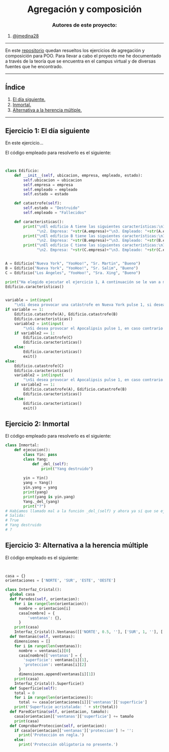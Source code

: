<h1 align="center">Agregación y composición</h1>

<h3 align="center">Autores de este proyecto:</h3>

1. [@jmedina28](https://github.com/jmedina28)

---
En este [repositorio](https://github.com/jmedina28/AgregacionComposicionPOO) quedan resueltos los ejercicios de agregación y composición para POO. Para llevar a cabo el proyecto me he documentado a través de la teoría que se encuentra en el campus virtual y de diversas fuentes que he encontrado.
***
## Índice
1. [El día siguiente.](#id1)
3. [Inmortal.](#id2)
3. [Alternativa a la herencia múltiple.](#id3)

***

## Ejercicio 1: El día siguiente<a name="id1"></a>

En este ejercicio...

El código empleado para resolverlo es el siguiente:

```python


class Edificio:
    def __init__(self, ubicacion, empresa, empleado, estado):
        self.ubicacion = ubicacion
        self.empresa = empresa
        self.empleado = empleado
        self.estado = estado

    def catastrofe(self):
        self.estado = "Destruido"
        self.empleado = "Fallecidos"

    def caracteristicas():
        print("\nEl edificio A tiene las siguientes características:\n1. Ubicación: "+str(A.ubicacion) +
              "\n2. Empresa: "+str(A.empresa)+"\n3. Empleado: "+str(A.empleado)+"\n4. Estado: "+str(A.estado))
        print("\nEl edificio B tiene las siguientes características:\n1. Ubicación: "+str(B.ubicacion) +
              "\n2. Empresa: "+str(B.empresa)+"\n3. Empleado: "+str(B.empleado)+"\n4. Estado: "+str(B.estado))
        print("\nEl edificio C tiene las siguientes características:\n1. Ubicación: "+str(C.ubicacion) +
              "\n2. Empresa: "+str(C.empresa)+"\n3. Empleado: "+str(C.empleado)+"\n4. Estado: "+str(C.estado))


A = Edificio("Nueva York", "YooHoo!", "Sr. Martin", "Bueno")
B = Edificio("Nueva York", "YooHoo!", "Sr. Salim", "Bueno")
C = Edificio("Los Ángeles", "YooHoo!", "Sra. Xing", "Bueno")

print("Ha elegido ejecutar el ejercicio 1, A continuación se le van a mostrar los datos de 3 edificaciones.")
Edificio.caracteristicas()


variable = int(input(
    "\nSi desea provocar una catástrofe en Nueva York pulse 1, si desea provocarla en Los Ángeles pulse cualquier otra tecla: "))
if variable == 1:
    Edificio.catastrofe(A), Edificio.catastrofe(B)
    Edificio.caracteristicas()
    variable2 = int(input(
        "\nSi desea provocar el Apocalipsis pulse 1, en caso contrario pulse cualquier otro valor y se finalizará con la ejecución del programa: "))
    if variable2 == 1:
        Edificio.catastrofe(C)
        Edificio.caracteristicas()
    else:
        Edificio.caracteristicas()
        exit()
else:
    Edificio.catastrofe(C)
    Edificio.caracteristicas()
    variable2 = int(input(
        "\nSi desea provocar el Apocalipsis pulse 1, en caso contrario pulse cualquier otro valor y se finalizará con la ejecución del programa: "))
    if variable2 == 1:
        Edificio.catastrofe(A), Edificio.catastrofe(B)
        Edificio.caracteristicas()
    else:
        Edificio.caracteristicas()
        exit()
```
## Ejercicio 2: Inmortal<a name="id2"></a>

El código empleado para resolverlo es el siguiente:

```python
class Inmortal:  
    def ejecucion():  
        class Yin: pass
        class Yang: 
            def _del_(self): 
                print("Yang destruido") 
        
        yin = Yin() 
        yang = Yang() 
        yin.yang = yang 
        print(yang)
        print(yang is yin.yang)
        Yang._del_(yang) 
        print("?") 
# Habíamos llamado mal a la función _del_(self) y ahora ya sí que se ejecuta correctamente:
# Salida:
# True
# Yang destruido
# ?
```

## Ejercicio 3: Alternativa a la herencia múltiple<a name="id3"></a>

El código empleado es el siguiente:
```python

   
casa = {}
orientaciones = ['NORTE', 'SUR', 'ESTE', 'OESTE']

class Interfaz_Cristal():
  global casa
  def Paredes(self, orientacion):
    for i in range(len(orientacion)):
      nombre = orientacion[i]
      casa[nombre] = {
          'ventanas': {},
      }
    print(casa)
    Interfaz_Cristal().Ventanas([['NORTE', 0.5, ''], ['SUR', 1, ''], ['ESTE', 2, ''], ['OESTE', 1, '']])
  def Ventanas(self, ventanas):
    dimensiones = []
    for i in range(len(ventanas)):
      nombre = ventanas[i][0]
      casa[nombre]['ventanas'] = {
        'superficie': ventanas[i][1],
        'proteccion': ventanas[i][2]
      }
      dimensiones.append(ventanas[i][1])  
    print(casa)
    Interfaz_Cristal().Superficie()
  def Superficie(self):
    total = 0
    for i in range(len(orientaciones)):
      total += casa[orientaciones[i]]['ventanas']['superficie']
    print('Superficie acristalada: ' + str(total))
  def ParedCortina(self, orientacion, tamaño):
    casa[orientacion]['ventanas']['superficie'] += tamaño
    print(casa)
  def ComprobarProteccion(self, orientacion):
    if casa[orientacion]['ventanas']['proteccion'] != '':
      print('Protección en regla.')
    else:
      print('Protección obligatoria no presente.')

```


